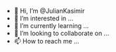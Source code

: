 - 👋 Hi, I’m @JulianKasimir
- 👀 I’m interested in ...
- 🌱 I’m currently learning ...
- 💞️ I’m looking to collaborate on ...
- 📫 How to reach me ...

<!---
JulianKasimir/JulianKasimir is a ✨ special ✨ repository because its `README.md` (this file) appears on your GitHub profile.
You can click the Preview link to take a look at your changes.
--->
